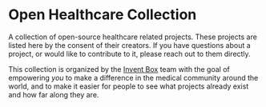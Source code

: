 # Open Healthcare Collection
A collection of open-source healthcare related projects. These projects are listed here by the consent of their creators. If you have questions about a project, or would like to contribute to it, please reach out to them directly.

This collection is organized by the [Invent Box](https://www.youtube.com/channel/UCRQCzMftIUElX03kHjV4rmQ) team with the goal of empowering _you_ to make a difference in the medical community around the world, and to make it easier for people to see what projects already exist and how far along they are.
